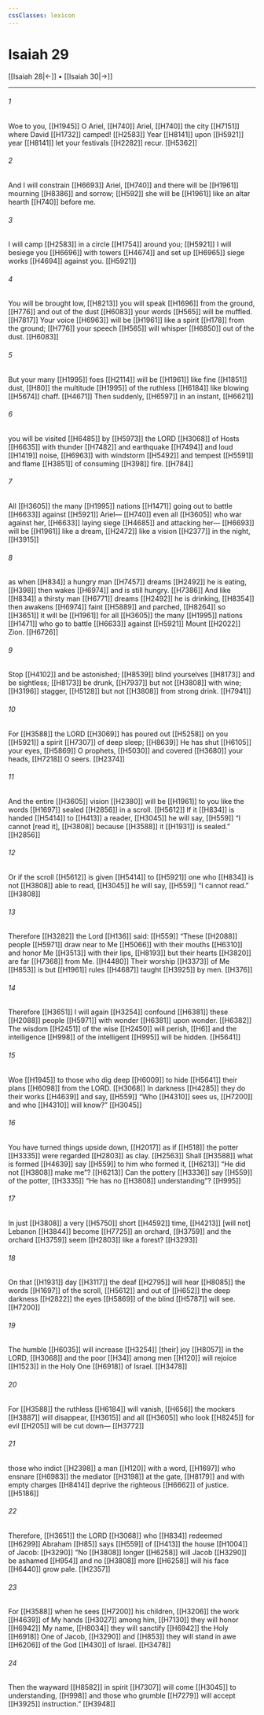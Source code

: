 ```yaml
---
cssClasses: lexicon
---
```


# Isaiah 29

[[Isaiah 28|←]] • [[Isaiah 30|→]]

---

###### 1
Woe to you, [[H1945]] O Ariel, [[H740]] Ariel, [[H740]] the city [[H7151]] where David [[H1732]] camped! [[H2583]] Year [[H8141]] upon [[H5921]] year [[H8141]] let your festivals [[H2282]] recur. [[H5362]]

###### 2
And I will constrain [[H6693]] Ariel, [[H740]] and there will be [[H1961]] mourning [[H8386]] and sorrow; [[H592]] she will be [[H1961]] like an altar hearth [[H740]] before me. 

###### 3
I will camp [[H2583]] in a circle [[H1754]] around you; [[H5921]] I will besiege you [[H6696]] with towers [[H4674]] and set up [[H6965]] siege works [[H4694]] against you. [[H5921]]

###### 4
You will be brought low, [[H8213]] you will speak [[H1696]] from the ground, [[H776]] and out of the dust [[H6083]] your words [[H565]] will be muffled. [[H7817]] Your voice [[H6963]] will be [[H1961]] like a spirit [[H178]] from the ground; [[H776]] your speech [[H565]] will whisper [[H6850]] out of the dust. [[H6083]]

###### 5
But your many [[H1995]] foes [[H2114]] will be [[H1961]] like fine [[H1851]] dust, [[H80]] the multitude [[H1995]] of the ruthless [[H6184]] like blowing [[H5674]] chaff. [[H4671]] Then suddenly, [[H6597]] in an instant, [[H6621]]

###### 6
you will be visited [[H6485]] by [[H5973]] the LORD [[H3068]] of Hosts [[H6635]] with thunder [[H7482]] and earthquake [[H7494]] and loud [[H1419]] noise, [[H6963]] with windstorm [[H5492]] and tempest [[H5591]] and flame [[H3851]] of consuming [[H398]] fire. [[H784]]

###### 7
All [[H3605]] the many [[H1995]] nations [[H1471]] going out to battle [[H6633]] against [[H5921]] Ariel— [[H740]] even all [[H3605]] who war against her, [[H6633]] laying siege [[H4685]] and attacking her— [[H6693]] will be [[H1961]] like a dream, [[H2472]] like a vision [[H2377]] in the night, [[H3915]]

###### 8
as when [[H834]] a hungry man [[H7457]] dreams [[H2492]] he is eating, [[H398]] then wakes [[H6974]] and is still hungry. [[H7386]] And like [[H834]] a thirsty man [[H6771]] dreams [[H2492]] he is drinking, [[H8354]] then awakens [[H6974]] faint [[H5889]] and parched, [[H8264]] so [[H3651]] it will be [[H1961]] for all [[H3605]] the many [[H1995]] nations [[H1471]] who go to battle [[H6633]] against [[H5921]] Mount [[H2022]] Zion. [[H6726]]

###### 9
Stop [[H4102]] and be astonished; [[H8539]] blind yourselves [[H8173]] and be sightless; [[H8173]] be drunk, [[H7937]] but not [[H3808]] with wine; [[H3196]] stagger, [[H5128]] but not [[H3808]] from strong drink. [[H7941]]

###### 10
For [[H3588]] the LORD [[H3069]] has poured out [[H5258]] on you [[H5921]] a spirit [[H7307]] of deep sleep; [[H8639]] He has shut [[H6105]] your eyes, [[H5869]] O prophets, [[H5030]] and covered [[H3680]] your heads, [[H7218]] O seers. [[H2374]]

###### 11
And the entire [[H3605]] vision [[H2380]] will be [[H1961]] to you  like the words [[H1697]] sealed [[H2856]] in a scroll. [[H5612]] If it [[H834]] is handed [[H5414]] to [[H413]] a reader, [[H3045]] he will say, [[H559]] “I cannot [read it], [[H3808]] because [[H3588]] it [[H1931]] is sealed.” [[H2856]]

###### 12
Or if the scroll [[H5612]] is given [[H5414]] to [[H5921]] one who [[H834]] is not [[H3808]] able to read, [[H3045]] he will say, [[H559]] “I cannot read.” [[H3808]]

###### 13
Therefore [[H3282]] the Lord [[H136]] said: [[H559]] “These [[H2088]] people [[H5971]] draw near to Me [[H5066]] with their mouths [[H6310]] and honor Me [[H3513]] with their lips, [[H8193]] but their hearts [[H3820]] are far [[H7368]] from Me. [[H4480]] Their worship [[H3373]] of Me [[H853]] is but [[H1961]] rules [[H4687]] taught [[H3925]] by men. [[H376]]

###### 14
Therefore [[H3651]] I will again [[H3254]] confound [[H6381]] these [[H2088]] people [[H5971]] with wonder [[H6381]] upon wonder. [[H6382]] The wisdom [[H2451]] of the wise [[H2450]] will perish, [[H6]] and the intelligence [[H998]] of the intelligent [[H995]] will be hidden. [[H5641]]

###### 15
Woe [[H1945]] to those who dig deep [[H6009]] to hide [[H5641]] their plans [[H6098]] from the LORD. [[H3068]] In darkness [[H4285]] they do their works [[H4639]] and say, [[H559]] “Who [[H4310]] sees us, [[H7200]] and who [[H4310]] will know?” [[H3045]]

###### 16
You have turned things upside down, [[H2017]] as if [[H518]] the potter [[H3335]] were regarded [[H2803]] as clay. [[H2563]] Shall [[H3588]] what is formed [[H4639]] say [[H559]] to him who formed it, [[H6213]] “He did not [[H3808]] make me”? [[H6213]] Can the pottery [[H3336]] say [[H559]] of the potter, [[H3335]] “He has no [[H3808]] understanding”? [[H995]]

###### 17
In just [[H3808]] a very [[H5750]] short [[H4592]] time, [[H4213]] [will not] Lebanon [[H3844]] become [[H7725]] an orchard, [[H3759]] and the orchard [[H3759]] seem [[H2803]] like a forest? [[H3293]]

###### 18
On that [[H1931]] day [[H3117]] the deaf [[H2795]] will hear [[H8085]] the words [[H1697]] of the scroll, [[H5612]] and out of [[H652]] the deep darkness [[H2822]] the eyes [[H5869]] of the blind [[H5787]] will see. [[H7200]]

###### 19
The humble [[H6035]] will increase [[H3254]] [their] joy [[H8057]] in the LORD, [[H3068]] and the poor [[H34]] among men [[H120]] will rejoice [[H1523]] in the Holy One [[H6918]] of Israel. [[H3478]]

###### 20
For [[H3588]] the ruthless [[H6184]] will vanish, [[H656]] the mockers [[H3887]] will disappear, [[H3615]] and all [[H3605]] who look [[H8245]] for evil [[H205]] will be cut down— [[H3772]]

###### 21
those who indict [[H2398]] a man [[H120]] with a word, [[H1697]] who ensnare [[H6983]] the mediator [[H3198]] at the gate, [[H8179]] and with empty charges [[H8414]] deprive the righteous [[H6662]] of justice. [[H5186]]

###### 22
Therefore, [[H3651]] the LORD [[H3068]] who [[H834]] redeemed [[H6299]] Abraham [[H85]] says [[H559]] of [[H413]] the house [[H1004]] of Jacob: [[H3290]] “No [[H3808]] longer [[H6258]] will Jacob [[H3290]] be ashamed [[H954]] and no [[H3808]] more [[H6258]] will his face [[H6440]] grow pale. [[H2357]]

###### 23
For [[H3588]] when he sees [[H7200]] his children, [[H3206]] the work [[H4639]] of My hands [[H3027]] among him, [[H7130]] they will honor [[H6942]] My name, [[H8034]] they will sanctify [[H6942]] the Holy [[H6918]] One of Jacob, [[H3290]] and [[H853]] they will stand in awe [[H6206]] of the God [[H430]] of Israel. [[H3478]]

###### 24
Then the wayward [[H8582]] in spirit [[H7307]] will come [[H3045]] to understanding, [[H998]] and those who grumble [[H7279]] will accept [[H3925]] instruction.” [[H3948]]

